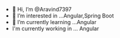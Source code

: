 - 👋 Hi, I’m @Aravind7397
- 👀 I’m interested in ...Angular,Spring Boot
- 🌱 I’m currently learning ...Angular
- I'm currently working in ... Angular
<!---
Aravind7397/Aravind7397 is a ✨ special ✨ repository because its `README.md` (this file) appears on your GitHub profile.
You can click the Preview link to take a look at your changes.
--->
